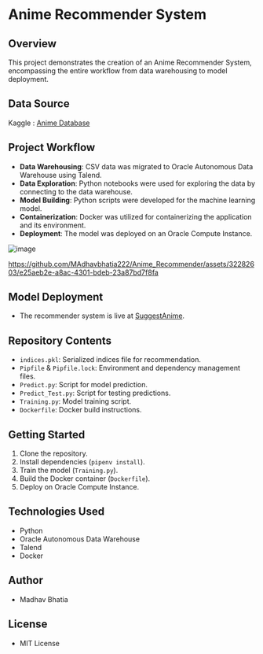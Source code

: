 # Anime Recommender System

## Overview
This project demonstrates the creation of an Anime Recommender System, encompassing the entire workflow from data warehousing to model deployment.

## Data Source
Kaggle : [Anime Database](https://www.kaggle.com/datasets/CooperUnion/anime-recommendations-database)

## Project Workflow
- **Data Warehousing**: CSV data was migrated to Oracle Autonomous Data Warehouse using Talend.
- **Data Exploration**: Python notebooks were used for exploring the data by connecting to the data warehouse.
- **Model Building**: Python scripts were developed for the machine learning model.
- **Containerization**: Docker was utilized for containerizing the application and its environment.
- **Deployment**: The model was deployed on an Oracle Compute Instance.

![image](https://github.com/MAdhavbhatia222/Anime_Recommender/assets/32282603/9418fc9b-9df0-407a-980b-44dd7209efa9)



https://github.com/MAdhavbhatia222/Anime_Recommender/assets/32282603/e25aeb2e-a8ac-4301-bdeb-23a87bd7f8fa



## Model Deployment
- The recommender system is live at [SuggestAnime](https://www.suggestanime.com).

## Repository Contents
- `indices.pkl`: Serialized indices file for recommendation.
- `Pipfile` & `Pipfile.lock`: Environment and dependency management files.
- `Predict.py`: Script for model prediction.
- `Predict_Test.py`: Script for testing predictions.
- `Training.py`: Model training script.
- `Dockerfile`: Docker build instructions.

## Getting Started
1. Clone the repository.
2. Install dependencies (`pipenv install`).
3. Train the model (`Training.py`).
4. Build the Docker container (`Dockerfile`).
5. Deploy on Oracle Compute Instance.

## Technologies Used
- Python
- Oracle Autonomous Data Warehouse
- Talend
- Docker

## Author
- Madhav Bhatia

## License
- MIT License
